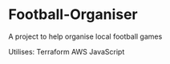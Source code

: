 # Football-Organiser
A project to help organise local football games

Utilises:
Terraform
AWS
JavaScript

